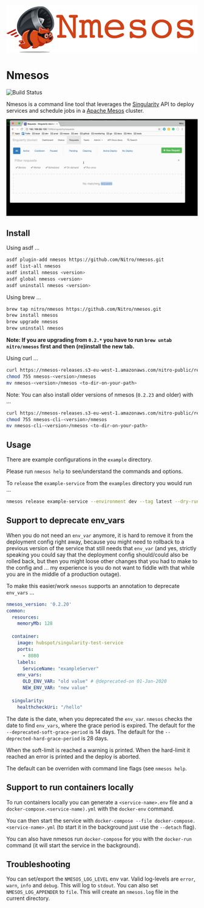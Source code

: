 ![Logo](assets/logo.png)

# Nmesos

![Build Status](https://github.com/nitro/nmesos/actions/workflows/ci.yml/badge.svg)

Nmesos is a command line tool that leverages the [Singularity](https://github.com/HubSpot/Singularity) API to deploy services and schedule jobs in a [Apache Mesos](http://mesos.apache.org/) cluster.

![Example](assets/example.gif)

## Install

Using asdf ...

``` bash
asdf plugin-add nmesos https://github.com/Nitro/nmesos.git
asdf list-all nmesos
asdf install nmesos <version>
asdf global nmesos <version>
asdf uninstall nmesos <version>
```

Using brew ...

``` bash
brew tap nitro/nmesos https://github.com/Nitro/nmesos.git
brew install nmesos
brew upgrade nmesos
brew uninstall nmesos
```

**Note: If you are upgrading from `0.2.*` you have to run `brew untab nitro/nmesos` first and then (re)install the new tab.**

Using curl ...

``` bash
curl https://nmesos-releases.s3-eu-west-1.amazonaws.com/nitro-public/repo/nitro/nmesos/<version>/nmesos-<version>.tgz | tar -xz
chmod 755 nmesos-<version>/nmesos
mv nmesos-<version>/nmesos <to-dir-on-your-path>
```

Note: You can also install older versions of nmesos (`0.2.23` and older) with ...

``` bash
curl https://nmesos-releases.s3-eu-west-1.amazonaws.com/nitro-public/repo/nitro/nmesos-cli/<version>/nmesos-cli-<version>.tgz | tar -xz
chmod 755 nmesos-cli-<version>/nmesos
mv nmesos-cli-<version>/nmesos <to-dir-on-your-path>
```

## Usage

There are example configurations in the `example` directory.

Please run `nmesos help` to see/understand the commands and options.

To `release` the `example-service` from the `examples` directory you would run ...

``` bash
nmesos release example-service --environment dev --tag latest --dry-run false
```

## Support to deprecate env_vars

When you do not need an `env_var` anymore, it is hard to remove it from the deployment config right away, because you might need to rollback to a previous version of the service that still needs that `env_var` (and yes, strictly speaking you could say that the deployment config should/could also be rolled back, but then you might loose other changes that you had to make to the config and ... my experience is you do not want to fiddle with that while you are in the middle of a production outage).

To make this easier/work `nmesos` supports an annotation to deprecate `env_vars` ...

``` yaml
nmesos_version: '0.2.20'
common:
  resources:
    memoryMb: 128

  container:
    image: hubspot/singularity-test-service
    ports:
      - 8080
    labels:
      ServiceName: "exampleServer"
    env_vars:
      OLD_ENV_VAR: "old value" # @deprecated-on 01-Jan-2020
      NEW_ENV_VAR: "new value"

  singularity:
    healthcheckUri: "/hello"
```

The date is the date, when you deprecated the `env_var`. `nmesos` checks the date to find `env_vars`, where the grace period is expired. The default for the `--deprecated-soft-grace-period` is 14 days. The default for the `--deprected-hard-grace-period` is 28 days.

When the soft-limit is reached a warning is printed. When the hard-limit it reached an error is printed and the deploy is aborted.

The default can be overriden with command line flags (see `nmesos help`.

## Support to run containers locally

To run containers locally you can generate a `<service-name>.env` file and a `docker-compose.<service-name).yml` with the `docker-env` command.

You can then start the service with `docker-compose --file docker-compose.<service-name>.yml` (to start it in the background just use the `--detach` flag).

You can also have nmesos run `docker-compose` for you with the `docker-run` command (it will start the service in the background).

## Troubleshooting

You can set/export the `NMESOS_LOG_LEVEL` env var. Valid log-levels are `error`, `warn`, `info` and `debug`. This will log to `stdout`. You can also set `NMESOS_LOG_APPENDER` to `file`. This will create an `nmesos.log` file in the current directory.
